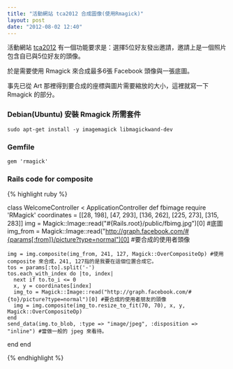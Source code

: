```yaml
---
title: "活動網站 tca2012 合成圖像(使用Rmagick)"
layout: post
date: "2012-08-02 12:40"
---
```


活動網站 [tca2012](http://tca2012.events.pixnet.net) 有一個功能要求是：選擇5位好友發出邀請，邀請上是一個照片包含自已與5位好友的頭像。

於是需要使用 Rmagick 來合成最多6張 Facebook 頭像與一張底圖。

事先已從 Art 那裡得到要合成的座標與圖片需要縮放的大小，這裡就寫一下 Rmagick 的部分。


### Debian(Ubuntu) 安裝 Rmagick 所需套件

    sudo apt-get install -y imagemagick libmagickwand-dev

### Gemfile

    gem 'rmagick'


### Rails code for composite

{% highlight ruby %}

class WelcomeController < ApplicationController
  def fbimage
    require 'RMagick'
    coordinates = [[28, 198], [47, 293], [136, 262], [225, 273], [315, 283]]
    img = Magick::Image::read("#{Rails.root}/public/fbimg.jpg")[0] #底圖
    img_from = Magick::Image::read("http://graph.facebook.com/#{params[:from]}/picture?type=normal")[0] #要合成的使用者頭像

    img = img.composite(img_from, 241, 127, Magick::OverCompositeOp) #使用 composite 來合成，241, 127指的是我要在這個位置合成它。
    tos = params[:to].split('-')
    tos.each_with_index do |to, index|
      next if to.to_i <= 0
      x, y = coordinates[index]
      img_to = Magick::Image::read("http://graph.facebook.com/#{to}/picture?type=normal")[0] #要合成的使用者朋友的頭像
      img = img.composite(img_to.resize_to_fit(70, 70), x, y, Magick::OverCompositeOp)
    end
    send_data(img.to_blob, :type => "image/jpeg", :disposition => "inline") #當做一般的 jpeg 來看待。
  end
end


{% endhighlight %}


